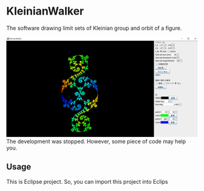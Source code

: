 # KleinianWalker
The software drawing limit sets of Kleinian group and orbit of a figure.

![](./img/kleinianWalker.png)
The development was stopped. However, some piece of code may help you.

## Usage
This is Eclipse project. So, you can import this project into Eclips